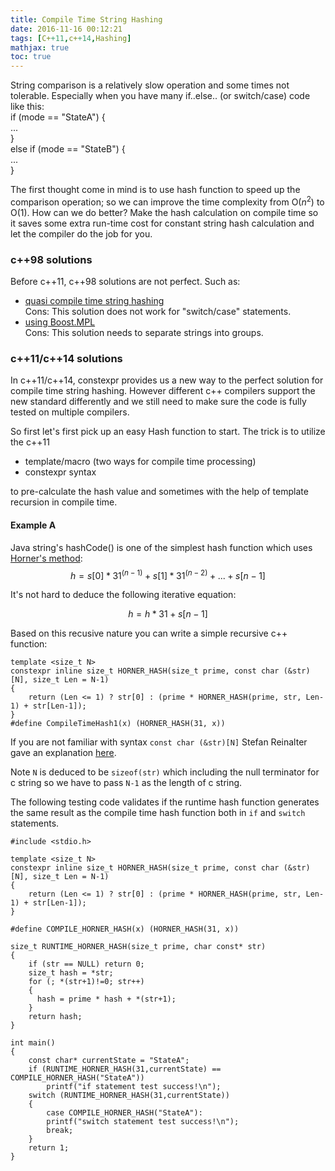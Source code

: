 ```yaml
---
title: Compile Time String Hashing
date: 2016-11-16 00:12:21
tags: [C++11,c++14,Hashing]
mathjax: true
toc: true
---
```

String comparison is a relatively slow operation and some times not tolerable. Especially when you have many if..else.. (or switch/case) code like this:  
if (mode == "StateA") {  
...  
}  
else if (mode == "StateB") {  
  ...  
}

The first thought come in mind is to use hash function to speed up the comparison operation; so we can improve the time complexity from O($n^2$) to O(1). How can we do better? Make the hash calculation on compile time so it saves some extra run-time cost for constant string hash calculation and let the compiler do the job for you.

### c++98 solutions
Before c++11, c++98 solutions are not perfect. 
Such as:  

* [quasi compile time string hashing](http://www.gamasutra.com/view/news/127915/InDepth_Quasi_CompileTime_String_Hashing.php)  
Cons: This solution does not work for "switch/case" statements.  
* [using Boost.MPL](http://arcticinteractive.com/2009/04/18/compile-time-string-hashing-boost-mpl/)  
Cons: This solution needs to separate strings into groups.

### c++11/c++14 solutions
In c++11/c++14, constexpr provides us a new way to the perfect solution for compile time string hashing. However different c++ compilers support the new standard differently and we still need to make sure the code is fully tested on multiple compilers.

So first let's first pick up an easy Hash function to start. The trick is to utilize the c++11


* template/macro (two ways for compile time processing) 
* constexpr syntax  
 
to pre-calculate the hash value and sometimes with the help of template recursion in compile time.

#### Example A
Java string's hashCode() is one of the simplest hash function which uses [Horner's method](https://en.wikipedia.org/wiki/Horner's_method):
$$h = s[0] * 31^\left(n-1\right)+s[1] * 31^\left(n-2\right) + ... + s[n-1]$$


It's not hard to deduce the following iterative equation:  


$$h = h * 31 + s[n-1]$$

Based on this recusive nature you can write a simple recursive c++ function:  
```
template <size_t N>
constexpr inline size_t HORNER_HASH(size_t prime, const char (&str)[N], size_t Len = N-1)
{
	return (Len <= 1) ? str[0] : (prime * HORNER_HASH(prime, str, Len-1) + str[Len-1]);
}
#define CompileTimeHash1(x) (HORNER_HASH(31, x))

```


If you are not familiar with syntax `const char (&str)[N]` Stefan Reinalter gave an explanation [here](https://blog.molecular-matters.com/2011/06/22/subtle-differences-in-c/).

Note `N` is deduced to be `sizeof(str)` which including the null terminator for c string so we have to pass `N-1` as the length of c string.

The following testing code validates if the runtime hash function generates the same result as the compile time hash function both in `if` and `switch` statements.  

```
#include <stdio.h>

template <size_t N>
constexpr inline size_t HORNER_HASH(size_t prime, const char (&str)[N], size_t Len = N-1)
{
	return (Len <= 1) ? str[0] : (prime * HORNER_HASH(prime, str, Len-1) + str[Len-1]);
}

#define COMPILE_HORNER_HASH(x) (HORNER_HASH(31, x))

size_t RUNTIME_HORNER_HASH(size_t prime, char const* str)
{
    if (str == NULL) return 0;
	size_t hash = *str;
    for (; *(str+1)!=0; str++)
    {
      hash = prime * hash + *(str+1);
    }
    return hash;
}

int main()
{
    const char* currentState = "StateA";
    if (RUNTIME_HORNER_HASH(31,currentState) == COMPILE_HORNER_HASH("StateA"))
    	printf("if statement test success!\n");
    switch (RUNTIME_HORNER_HASH(31,currentState))
    {
        case COMPILE_HORNER_HASH("StateA"):
        printf("switch statement test success!\n");
        break;
    }
    return 1;
}

```



  